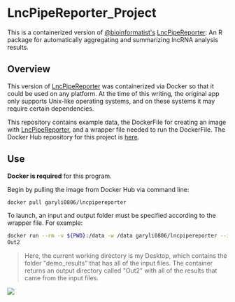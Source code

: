 # LncPipeReporter_Project
This is a containerized version of [@bioinformatist's](https://github.com/bioinformatist)
[LncPipeReporter](https://github.com/bioinformatist/LncPipeReporter): An R package for automatically aggregating and summarizing lncRNA analysis results.

## Overview
This version of [LncPipeReporter](https://github.com/bioinformatist/LncPipeReporter) was containerized via Docker so that it could be used on any platform.
At the time of this writing, the original app only supports Unix-like operating systems, and on these systems it may require certain dependencies. 

This repository contains example data, the DockerFile for creating an image with [LncPipeReporter](https://github.com/bioinformatist/LncPipeReporter), and a wrapper file needed to run the DockerFile.
The Docker Hub repository for this project is [here](https://hub.docker.com/r/garyli0806/lncpipereporter/).

## Use
**Docker is required** for this program.

Begin by pulling the image from Docker Hub via command line:
``` bash
docker pull garyli0806/lncpipereporter 
```
To launch, an input and output folder must be specified according to the wrapper file. For example:
``` bash
docker run --rm -v ${PWD}:/data -w /data garyli0806/lncpipereporter --input demo_results --output
Out2
```
> Here, the current working directory is my Desktop, which contains the folder "demo_results" that has all of the input files. The container returns an output directory called "Out2" with all of the results that came from the input files.

![](Img/Out2.png)
